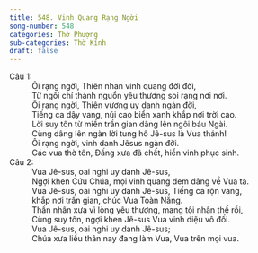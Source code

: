 ```yaml
---
title: 548. Vinh Quang Rạng Ngời
song-number: 548
categories: Thờ Phượng
sub-categories: Thờ Kính
draft: false
---
```

<dl><dt>Câu 1:</dt><dd data-verse="1">Ôi rạng ngời, Thiên nhan vinh quang đời đời, <br/>Từ ngôi chí thánh nguồn yêu thương soi rạng nơi nơi. <br/>Ôi rạng ngời, Thiên vương uy danh ngàn đời, <br/>Tiếng ca dậy vang, núi cao biển xanh khắp nơi trời cao. <br/>Lời suy tôn từ miền trần gian dâng lên ngôi báu Ngài. <br/>Cùng dâng lên ngàn lời tung hô Jê-sus là Vua thánh! <br/>Ôi rạng ngời, vinh danh Jêsus ngàn đời. <br/>Các vua thờ tôn, Ðấng xưa đã chết, hiển vinh phục sinh. </dd><dt>Câu 2:</dt><dd data-verse="2">Vua Jê-sus, oai nghi uy danh Jê-sus, <br/>Ngợi khen Cứu Chúa, mọi vinh quang đem dâng về Vua ta. <br/>Vua Jê-sus, oai nghi uy danh Jê-sus, Tiếng ca rộn vang, <br/>khắp nơi trần gian, chúc Vua Toàn Năng. <br/>Thần nhân xưa vì lòng yêu thương, mang tội nhân thế rồi, <br/>Cùng suy tôn, ngợi khen Jê-sus Vua vinh diệu vô đối. <br/>Vua Jê-sus, oai nghi uy danh Jê-sus; <br/>Chúa xưa liều thân nay đang làm Vua, Vua trên mọi vua. </dd></dl>